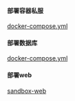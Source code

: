 #### 部署容器私服
[docker-compose.yml](./tag/registry/docker-compose.yml)

#### 部署数据库
[docker-compose.yml](./tag/mysql/docker-compose.yml)

#### 部署web
[sandbox-web](https://github.com/smallsaas/sandbox-web)
